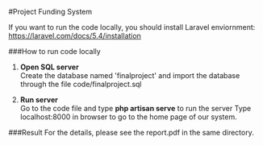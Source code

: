 #Project Funding System

If you want to run the code locally, you should install Laravel enviornment:
https://laravel.com/docs/5.4/installation

###How to run code locally

1. <b>Open SQL server</b><br> 
Create the database named 'finalproject' and import the database through the file code/finalproject.sql

2. <b>Run server</b><br>
Go to the code file and type <b>php artisan serve</b> to run the server
Type localhost:8000 in browser to go to the home page of our system.

###Result
For the details, please see the report.pdf in the same directory.




  











